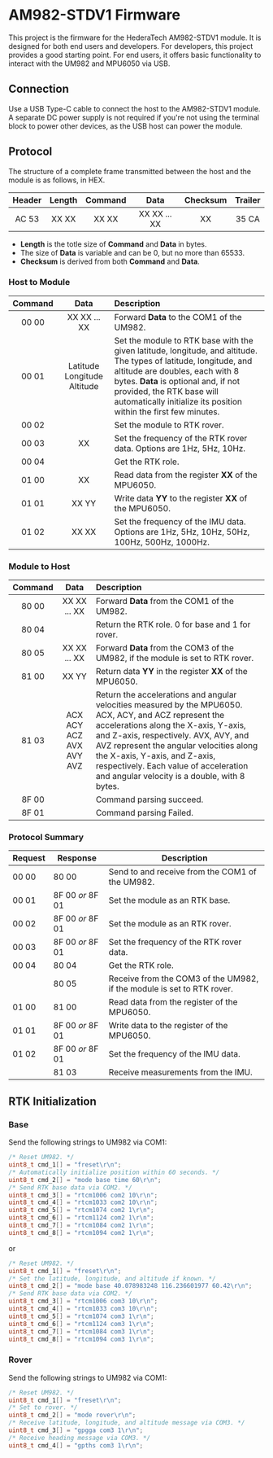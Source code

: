 # AM982-STDV1 Firmware

This project is the firmware for the HederaTech AM982-STDV1 module. It is designed for both end users and developers. For developers, this project provides a good starting point. For end users, it offers basic functionality to interact with the UM982 and MPU6050 via USB.

## Connection

Use a USB Type-C cable to connect the host to the AM982-STDV1 module. A separate DC power supply is not required if you're not using the terminal block to power other devices, as the USB host can power the module.

## Protocol

The structure of a complete frame transmitted between the host and the module is as follows, in HEX.

|Header|Length|Command|Data|Checksum|Trailer|
|:---:|:---:|:---:|:---:|:---:|:---:|
|AC 53|XX XX|XX XX|XX XX ... XX|XX|35 CA|

* **Length** is the totle size of **Command** and **Data** in bytes.
* The size of **Data** is variable and can be 0, but no more than 65533.
* **Checksum** is derived from both **Command** and **Data**.

### Host to Module

|Command|Data|Description|
|:---:|:---:|:---|
|00 00|XX XX ... XX|Forward **Data** to the COM1 of the UM982.|
|00 01|Latitude Longitude Altitude|Set the module to RTK base with the given latitude, longitude, and altitude. The types of latitude, longitude, and altitude are doubles, each with 8 bytes. **Data** is optional and, if not provided, the RTK base will automatically initialize its position within the first few minutes.|
|00 02||Set the module to RTK rover.|
|00 03|XX|Set the frequency of the RTK rover data. Options are 1Hz, 5Hz, 10Hz.|
|00 04||Get the RTK role.|
|01 00|XX|Read data from the register **XX** of the MPU6050.|
|01 01|XX YY|Write data **YY** to the register **XX** of the MPU6050.|
|01 02|XX XX|Set the frequency of the IMU data. Options are 1Hz, 5Hz, 10Hz, 50Hz, 100Hz, 500Hz, 1000Hz.|

### Module to Host

|Command|Data|Description|
|:---:|:---:|:---|
|80 00|XX XX ... XX|Forward **Data** from the COM1 of the UM982.|
|80 04||Return the RTK role. 0 for base and 1 for rover.|
|80 05|XX XX ... XX|Forward **Data** from the COM3 of the UM982, if the module is set to RTK rover.|
|81 00|XX YY|Return data **YY** in the register **XX** of the MPU6050.|
|81 03|ACX ACY ACZ AVX AVY AVZ|Return the accelerations and angular velocities measured by the MPU6050. ACX, ACY, and ACZ represent the accelerations along the X-axis, Y-axis, and Z-axis, respectively. AVX, AVY, and AVZ represent the angular velocities along the X-axis, Y-axis, and Z-axis, respectively. Each value of acceleration and angular velocity is a double, with 8 bytes.|
|8F 00||Command parsing succeed.|
|8F 01||Command parsing Failed.|

### Protocol Summary

|Request|Response|Description|
|---|---|---|
|00 00|80 00|Send to and receive from the COM1 of the UM982.|
|00 01|8F 00 *or* 8F 01|Set the module as an RTK base.|
|00 02|8F 00 *or* 8F 01|Set the module as an RTK rover.|
|00 03|8F 00 *or* 8F 01|Set the frequency of the RTK rover data.|
|00 04|80 04|Get the RTK role.|
||80 05|Receive from the COM3 of the UM982, if the module is set to RTK rover.|
|01 00|81 00|Read data from the register of the MPU6050.|
|01 01|8F 00 *or* 8F 01|Write data to the register of the MPU6050.|
|01 02|8F 00 *or* 8F 01|Set the frequency of the IMU data.|
||81 03|Receive measurements from the IMU.|

## RTK Initialization

### Base

Send the following strings to UM982 via COM1:

```c
/* Reset UM982. */
uint8_t cmd_1[] = "freset\r\n";
/* Automatically initialize position within 60 seconds. */
uint8_t cmd_2[] = "mode base time 60\r\n";
/* Send RTK base data via COM2. */
uint8_t cmd_3[] = "rtcm1006 com2 10\r\n";
uint8_t cmd_4[] = "rtcm1033 com2 10\r\n";
uint8_t cmd_5[] = "rtcm1074 com2 1\r\n";
uint8_t cmd_6[] = "rtcm1124 com2 1\r\n";
uint8_t cmd_7[] = "rtcm1084 com2 1\r\n";
uint8_t cmd_8[] = "rtcm1094 com2 1\r\n";
```

or

```c
/* Reset UM982. */
uint8_t cmd_1[] = "freset\r\n";
/* Set the latitude, longitude, and altitude if known. */
uint8_t cmd_2[] = "mode base 40.078983248 116.236601977 60.42\r\n";
/* Send RTK base data via COM2. */
uint8_t cmd_3[] = "rtcm1006 com3 10\r\n";
uint8_t cmd_4[] = "rtcm1033 com3 10\r\n";
uint8_t cmd_5[] = "rtcm1074 com3 1\r\n";
uint8_t cmd_6[] = "rtcm1124 com3 1\r\n";
uint8_t cmd_7[] = "rtcm1084 com3 1\r\n";
uint8_t cmd_8[] = "rtcm1094 com3 1\r\n";
```

### Rover

Send the following strings to UM982 via COM1:

```c
/* Reset UM982. */
uint8_t cmd_1[] = "freset\r\n";
/* Set to rover. */
uint8_t cmd_2[] = "mode rover\r\n";
/* Receive latitude, longitude, and altitude message via COM3. */
uint8_t cmd_3[] = "gpgga com3 1\r\n";
/* Receive heading message via COM3. */
uint8_t cmd_4[] = "gpths com3 1\r\n";
```